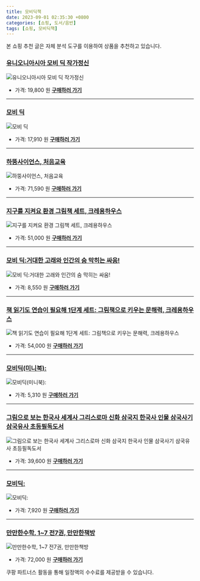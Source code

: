 ```yaml
---
title: 모비딕책
date: 2023-09-01 02:35:30 +0800
categories: [쇼핑, 도서/음반]
tags: [쇼핑, 모비딕책]
---
```

본 쇼핑 추천 글은 자체 분석 도구를 이용하여 상품을 추천하고 있습니다.
### [유니오니아시아 모비 딕   작가정신](https://link.coupang.com/re/AFFSDP?lptag=AF1030537&pageKey=7578718183&itemId=20001798097&vendorItemId=82349318890&traceid=V0-153-3a4de9d45dd68c16&requestid=20230907023530659309592796&token=31850C%7CMIXED)
![유니오니아시아 모비 딕   작가정신](https://ads-partners.coupang.com/image1/WvSsUtFv_CmOcdDxWqdeNbHkendyAvz9c9qXJI1KLLS7rLnWmYP8CPjXHvsC0Jo2x4U8BqYp5YQKhzTSxE8Jkiib5i_NtkEJdxfWk6_r9mlmWbjVqBXA0Ni0Sss-tQ2ElmmzHGdEv2Ef_VUaILDmXwzbBrU_1vFIayW5N9yohcoNrgcOmsAyJwKZ2BGq9bLV1T_mgNweVgyYuXVsu-qksJwZhF7OLCThJuhOTU6SAofTu-SBzM6A8QGo5RI-7AqDKW83t4Xo-4blvArXPM89VgYO1Zlzv4wp85y6nnPMxw==)
- 가격: 19,800 원
[**구매하러 가기**](https://link.coupang.com/re/AFFSDP?lptag=AF1030537&pageKey=7578718183&itemId=20001798097&vendorItemId=82349318890&traceid=V0-153-3a4de9d45dd68c16&requestid=20230907023530659309592796&token=31850C%7CMIXED)
---
### [모비 딕](https://link.coupang.com/re/AFFSDP?lptag=AF1030537&pageKey=6748683044&itemId=15776156615&vendorItemId=82902319631&traceid=V0-153-61b9f45d97504702&requestid=20230907023530659309592796&token=31850C%7CMIXED)
![모비 딕](https://ads-partners.coupang.com/image1/ZLG69nBo9yR9ASsNZJU9C0AmEVLKtZ1ZNiWXkHcUT5hthOQORnYAMp6cppXQuOA7cP3gjsYOOTLJhYOBILNSobWpK-DLpLkOmL2_A17MIUq7CDq--oRZJuSdw6UiHF_ILX7gL2nBw8JtoIOanSHTbSdL0i9SoJTPseD1-YkzU-V--rmwPiKX19ivcH5NRq1gL1c4jFdp_i7aSLG3p9IhL8apsnF1J6ORHhng70irVndlMMPwJxVBajPCb3q3FHsX53oSLxPBXvyrQBPif37whf6DMw==)
- 가격: 17,910 원
[**구매하러 가기**](https://link.coupang.com/re/AFFSDP?lptag=AF1030537&pageKey=6748683044&itemId=15776156615&vendorItemId=82902319631&traceid=V0-153-61b9f45d97504702&requestid=20230907023530659309592796&token=31850C%7CMIXED)
---
### [하뚱사이언스, 처음교육](https://link.coupang.com/re/AFFSDP?lptag=AF1030537&pageKey=6532667654&itemId=14515257566&vendorItemId=81758130362&traceid=V0-153-34e0f25f0b0095b9&clickBeacon=yyyzRew%2FjyvIbRskPIOWeJVC6CJp5tHgcqqZZUHnrP1jsMZcv8fznNH7tdD3zVyg3k0H4rPWu0okZXcv921a%2BxUdtGo6aDxU4V8KcUJGztN8a%2Bd6J0B05Rhu7FdjeE6RYZQebHGiouRPWnk%2BAsme5kNSHSghgT3%2F%2Bo9tMs4el93rZ16auu%2Fpq7EmTMEJQmTVJ3We4FYexzkH9V217yeOZx%2FtdgZu0K5TQYrZHmcSqIF2wYj9J%2FOP1VvMzPBkR0l5y6cPVHq1vaWCVBr%2FUk7rtf9hz1PXTJ%2BjkBZBR7bp6J4Fc7j4u9Z4lsXrtpan5koqUjsvm4d%2Fa7p0nqXYWuor6%2Bk0TXbAWQSbVcVPjVW8xjujjI4FaCbATw5Fu6g4HnJgVf3Nb9sENo4fq03JRotmuhrcrG1nHv5kCzSfxfkjEjXWyZDxrArjUvkTk1GwL3ypT0J23sLV%2FukIyc9fmXhJZQ0Zy9BdZr6A%2BlGjw0vgacwiIqN9Vz9nbU0PpYe9yfuK69qYtkY29mzzSclAaJDBO887ekDdhWQp%2F2Zg243yDyoAiE4yxrfP%2FmWghuapoXfklnpfyhMT4pDsYcwpGHViQlG2uVVqs82GAjwhF4OgOCYKL%2BktvDe%2B8%2BulX8np%2FHyo%2FRjzPoTZDA3dHNSdpt819lI1DRGHJrR%2BjGTEdO6aozpq%2BrGKWqaNN20KlucKwR1skXNbj77c%2F%2BCqcOlO%2Bgvdez3RRKyDvuwXzWFxs67AEjN5LkPjXe9JDTyX7Y7Pe3wo3RAJR68klMkvsoEzI0yfDtjWpx%2FNhf%2FIE%2BvL%2FtSc4GYklfg8CKYZ%2Bsr065pe7fIy95rXuiJ8GMPqA58grsPC4GybkSew2orPK4ESMblGADsN9VYv8cwKYQuXvI%2FOhqb9&requestid=20230907023530659309592796&token=31850C%7CMIXED)
![하뚱사이언스, 처음교육](https://ads-partners.coupang.com/image1/JThQjQ9SlRFzY7TsJb-mt6pry04rXJm6rCERSTplGOhxElBRCy1cJ1mQjEE3BRxIRe4Sbl8OeWMGXv_PhbWrsUuXzMpkOvRRa6jYLMC3r7mrDfMc_be_GhJvQ5vXFeXn7uKdZwiEecSpCuCDv1Q71cXH3MBdd_TDFGq8VwMTP1XfSqaoyiqI9NZcSJJpyFLHgBYXSwsXQaiLpfCl_oMN85tiXVRN2N_dIQXfUxN4_HhwGV2QHJG4OK6_zPukEBYtX4gEyTsf_qzj-Av8)
- 가격: 71,590 원
[**구매하러 가기**](https://link.coupang.com/re/AFFSDP?lptag=AF1030537&pageKey=6532667654&itemId=14515257566&vendorItemId=81758130362&traceid=V0-153-34e0f25f0b0095b9&clickBeacon=yyyzRew%2FjyvIbRskPIOWeJVC6CJp5tHgcqqZZUHnrP1jsMZcv8fznNH7tdD3zVyg3k0H4rPWu0okZXcv921a%2BxUdtGo6aDxU4V8KcUJGztN8a%2Bd6J0B05Rhu7FdjeE6RYZQebHGiouRPWnk%2BAsme5kNSHSghgT3%2F%2Bo9tMs4el93rZ16auu%2Fpq7EmTMEJQmTVJ3We4FYexzkH9V217yeOZx%2FtdgZu0K5TQYrZHmcSqIF2wYj9J%2FOP1VvMzPBkR0l5y6cPVHq1vaWCVBr%2FUk7rtf9hz1PXTJ%2BjkBZBR7bp6J4Fc7j4u9Z4lsXrtpan5koqUjsvm4d%2Fa7p0nqXYWuor6%2Bk0TXbAWQSbVcVPjVW8xjujjI4FaCbATw5Fu6g4HnJgVf3Nb9sENo4fq03JRotmuhrcrG1nHv5kCzSfxfkjEjXWyZDxrArjUvkTk1GwL3ypT0J23sLV%2FukIyc9fmXhJZQ0Zy9BdZr6A%2BlGjw0vgacwiIqN9Vz9nbU0PpYe9yfuK69qYtkY29mzzSclAaJDBO887ekDdhWQp%2F2Zg243yDyoAiE4yxrfP%2FmWghuapoXfklnpfyhMT4pDsYcwpGHViQlG2uVVqs82GAjwhF4OgOCYKL%2BktvDe%2B8%2BulX8np%2FHyo%2FRjzPoTZDA3dHNSdpt819lI1DRGHJrR%2BjGTEdO6aozpq%2BrGKWqaNN20KlucKwR1skXNbj77c%2F%2BCqcOlO%2Bgvdez3RRKyDvuwXzWFxs67AEjN5LkPjXe9JDTyX7Y7Pe3wo3RAJR68klMkvsoEzI0yfDtjWpx%2FNhf%2FIE%2BvL%2FtSc4GYklfg8CKYZ%2Bsr065pe7fIy95rXuiJ8GMPqA58grsPC4GybkSew2orPK4ESMblGADsN9VYv8cwKYQuXvI%2FOhqb9&requestid=20230907023530659309592796&token=31850C%7CMIXED)
---
### [지구를 지켜요 환경 그림책 세트, 크레용하우스](https://link.coupang.com/re/AFFSDP?lptag=AF1030537&pageKey=6159871818&itemId=11947307140&vendorItemId=79219960022&traceid=V0-153-1d10a84c577f8dd3&clickBeacon=yyyzRew%2FjyvIbRskPIOWeJVC6CJp5tHgcqqZZUHnrP1jsMZcv8fznNH7tdD3zVyg3k0H4rPWu0okZXcv921a%2B4HrysJ48LWv5BB0g2thVcR8a%2Bd6J0B05Rhu7FdjeE6R0cZmqcfI17W3eoCG7pGyNgwav5GGua70HZotAg2Sz3TrZ16auu%2Fpq7EmTMEJQmTVJ3We4FYexzkH9V217yeOZx%2FtdgZu0K5TQYrZHmcSqIF2wYj9J%2FOP1VvMzPBkR0l5rKFGHp1ZrVA3IEMf8tnUZ5rgmLRsku9PMHxBxq%2Fkv1W1WquxPNJCNQqJdntuvvJKofUjLPBrOW7YqUYQyy1VX0CD3PqCaNnVK87YDrw7NCwPorE9rEdp40eXIgs4G8JDqd7ZCco5DY49TARdkagkpOpxlIC1V%2BaUcztFvIQ3OOff0ny7sKUxvaXEkmlLQmTXZnykwOvCmRE8pFUNCY2LK2voxcszgdm%2F8Y1Y2ug59znsyBgRJigYgN0jCggcptcCChicFSNmDDUHukHgBklpmgV%2Fwm4pe1BK%2FbHehqqvXJzQoV08MFMVzgzvxADoDfpOJ%2BzG3Voxw7t3SiRFNKOBDMsvXHc72sDsnKQ4FoYwAzwXX4NP%2BT8J4Fs7U6oL%2BQhu1nSbn7aOdH%2FYAWeB7%2Fz89QppQbmO31%2BV99yaFOCN0SGaReu0%2BOpigwvLL2BxQm5G%2Bfo%2FCatBdMbu3kefnPAtUimkRohBEdDqdVZY0cwpC2k6x3L6x6nwdEcLnC4ulFLE3G6BKPuBLGnOQd1gEBCKr6DEgkvtFBf049p513kTqwIKnt3Dv84fKuvX9Y9%2BpxZuP1rgCKluxzpC6hwexW8SPBtUVHqLazOPbwiCBtw%2BaCxhEPzeu3MLJm2nYk5pF9LA&requestid=20230907023530659309592796&token=31850C%7CMIXED)
![지구를 지켜요 환경 그림책 세트, 크레용하우스](https://ads-partners.coupang.com/image1/6gOoTZMInjWWywsO6tCNzEKFu5nIqn0zkgGxEOo5jXu06lVPdgHxkBK_aVVgWLkzOaegsUumaCN1XxRZKO7sD12u3YaocWcU1j7_QN89J3yAGPlJ39DOgIDOXBixZ48nVLme-T6DCFw3ZLf17w7e42dj8rgY6HfT1xomG69mrz-HwChHddvCzYQUXIaMdaME1STSm2ucvMiKXbd1TZIDWugZ5jr8Xksp0qydI0I_78ZaUnJ-0VTxoC5XuMlNsXyxd5FUeROidhvHJ9oO)
- 가격: 51,000 원
[**구매하러 가기**](https://link.coupang.com/re/AFFSDP?lptag=AF1030537&pageKey=6159871818&itemId=11947307140&vendorItemId=79219960022&traceid=V0-153-1d10a84c577f8dd3&clickBeacon=yyyzRew%2FjyvIbRskPIOWeJVC6CJp5tHgcqqZZUHnrP1jsMZcv8fznNH7tdD3zVyg3k0H4rPWu0okZXcv921a%2B4HrysJ48LWv5BB0g2thVcR8a%2Bd6J0B05Rhu7FdjeE6R0cZmqcfI17W3eoCG7pGyNgwav5GGua70HZotAg2Sz3TrZ16auu%2Fpq7EmTMEJQmTVJ3We4FYexzkH9V217yeOZx%2FtdgZu0K5TQYrZHmcSqIF2wYj9J%2FOP1VvMzPBkR0l5rKFGHp1ZrVA3IEMf8tnUZ5rgmLRsku9PMHxBxq%2Fkv1W1WquxPNJCNQqJdntuvvJKofUjLPBrOW7YqUYQyy1VX0CD3PqCaNnVK87YDrw7NCwPorE9rEdp40eXIgs4G8JDqd7ZCco5DY49TARdkagkpOpxlIC1V%2BaUcztFvIQ3OOff0ny7sKUxvaXEkmlLQmTXZnykwOvCmRE8pFUNCY2LK2voxcszgdm%2F8Y1Y2ug59znsyBgRJigYgN0jCggcptcCChicFSNmDDUHukHgBklpmgV%2Fwm4pe1BK%2FbHehqqvXJzQoV08MFMVzgzvxADoDfpOJ%2BzG3Voxw7t3SiRFNKOBDMsvXHc72sDsnKQ4FoYwAzwXX4NP%2BT8J4Fs7U6oL%2BQhu1nSbn7aOdH%2FYAWeB7%2Fz89QppQbmO31%2BV99yaFOCN0SGaReu0%2BOpigwvLL2BxQm5G%2Bfo%2FCatBdMbu3kefnPAtUimkRohBEdDqdVZY0cwpC2k6x3L6x6nwdEcLnC4ulFLE3G6BKPuBLGnOQd1gEBCKr6DEgkvtFBf049p513kTqwIKnt3Dv84fKuvX9Y9%2BpxZuP1rgCKluxzpC6hwexW8SPBtUVHqLazOPbwiCBtw%2BaCxhEPzeu3MLJm2nYk5pF9LA&requestid=20230907023530659309592796&token=31850C%7CMIXED)
---
### [모비 딕:거대한 고래와 인간의 숨 막히는 싸움!](https://link.coupang.com/re/AFFSDP?lptag=AF1030537&pageKey=1422080120&itemId=2460771567&vendorItemId=70454275354&traceid=V0-153-1e5383be02cd93fc&requestid=20230907023530659309592796&token=31850C%7CMIXED)
![모비 딕:거대한 고래와 인간의 숨 막히는 싸움!](https://ads-partners.coupang.com/image1/xcfggW68j6jJqDAcxdxFCxSWZqag1Dhs1HHu2kAyXULmFT0aD92OgJXtP9twYhx0JS1XjOgIMeRwXUrHPiQCDvGbRU1GEca-OcA041Uz_xi4D7xAW8kYqoTIGp8b_aNkPw2N-HCqtUlIudMv1_QNS0EP5qgrsRtGF4O46WXwH4sY4eiWIZNmoZUV5cQS5ICHyAu4CdM2294JmEMzIOnW9txEF9doVeKytz_MEaHqGAMoqGL31ltUZ0HbLbrzir7QNd7iwWR8CNooMHqOf4kA)
- 가격: 8,550 원
[**구매하러 가기**](https://link.coupang.com/re/AFFSDP?lptag=AF1030537&pageKey=1422080120&itemId=2460771567&vendorItemId=70454275354&traceid=V0-153-1e5383be02cd93fc&requestid=20230907023530659309592796&token=31850C%7CMIXED)
---
### [책 읽기도 연습이 필요해 1단계 세트: 그림책으로 키우는 문해력, 크레용하우스](https://link.coupang.com/re/AFFSDP?lptag=AF1030537&pageKey=5262344281&itemId=7480343707&vendorItemId=74771210688&traceid=V0-153-0404a60a7b9cb4f6&clickBeacon=yyyzRew%2FjyvIbRskPIOWeJVC6CJp5tHgcqqZZUHnrP1jsMZcv8fznNH7tdD3zVyg3k0H4rPWu0okZXcv921a%2B57o9sQUgQHH5tckaC3ed1B8a%2Bd6J0B05Rhu7FdjeE6Rm3pK77uiyn7Uo7nX1xKclhlSWFR3A76R00b4ibEQPQbrZ16auu%2Fpq7EmTMEJQmTVJ3We4FYexzkH9V217yeOZx%2FtdgZu0K5TQYrZHmcSqIF2wYj9J%2FOP1VvMzPBkR0l5ssRzstwGLfLi3ySXUuplcXiqIq6fs2T7pczEUnsSWu65LRyzjDxoXSPjFPUqSxCtfAyUyctvRdg6fQ2%2FZo61opqe77nR0S0RQMc245qfe0VzZTL7BhzjUBR5KhyooXs9Vf3Nb9sENo4fq03JRotmuhrcrG1nHv5kCzSfxfkjEjVSVSKrSOokZT12HSDQe6wOT%2B5Ui4DdXWd5IK3CpsF7Hkn5IKH0qP8uNPm%2FXKy7k0VmkhGrYnqn%2BCYJROtjB1bga4783pXFv0EJGa9zOKLtdCywV4wboS3XDCVj3jXBVfKAkzV7u4B%2BM0rh5loa2M0Uf6mmR4PMmFraBLojlQAuJnwnCkeEfF0zAxQlmXIgzAqf92SiRGa6NgoMnHFOhblLBVXcf657hl1e6wt13fxvc5Sq%2Fel5hvcBDXEpnAUptfr9eO%2B7L7ugbfxwCciJ3Qk38i7DkoNJEZRtBoq9zD55ST6ubL2uOfmtE6V23nKB7KnxRsu773ifWuVuH%2Be9Mha2ED7FmMk0PNc36YxaRcZQaWTM15xtrlCMqI45gBsJlwtmIrwlDIH2Ofz0cCpRDlEgiEO7DV4JQ6Ayf6dIlUVuTuN9hygymczqimK36bkQ0fo%3D&requestid=20230907023530659309592796&token=31850C%7CMIXED)
![책 읽기도 연습이 필요해 1단계 세트: 그림책으로 키우는 문해력, 크레용하우스](https://ads-partners.coupang.com/image1/6JTnJnJZmOzl8ftZ6NhmYisoDL7tD3ucKN1W6Okw9Nd4yamXBYYxem7feF10fY0Qu8zIUuacvHr0nE4X-RhRn73dk0DVEQxgYcaQQg1yJuGe5B5IKQC5X4s7gr7gtf2x9GO-iMUW9SX3BNI-I6XOFNuH49z7p_JFITQ-MkjJTV5xusmoBflYU0ANpK2rfMcvpbeI9Xmqn6a0PiyCSApVx5M__AoJVm3apSmT3ii5JxSAJl_j48HA5Iq1gZzl-5oY4lPMGDO9WFC7Sesq96ia3XiiHJwiX2T9cIBcnIy7wpcTBAwvow==)
- 가격: 54,000 원
[**구매하러 가기**](https://link.coupang.com/re/AFFSDP?lptag=AF1030537&pageKey=5262344281&itemId=7480343707&vendorItemId=74771210688&traceid=V0-153-0404a60a7b9cb4f6&clickBeacon=yyyzRew%2FjyvIbRskPIOWeJVC6CJp5tHgcqqZZUHnrP1jsMZcv8fznNH7tdD3zVyg3k0H4rPWu0okZXcv921a%2B57o9sQUgQHH5tckaC3ed1B8a%2Bd6J0B05Rhu7FdjeE6Rm3pK77uiyn7Uo7nX1xKclhlSWFR3A76R00b4ibEQPQbrZ16auu%2Fpq7EmTMEJQmTVJ3We4FYexzkH9V217yeOZx%2FtdgZu0K5TQYrZHmcSqIF2wYj9J%2FOP1VvMzPBkR0l5ssRzstwGLfLi3ySXUuplcXiqIq6fs2T7pczEUnsSWu65LRyzjDxoXSPjFPUqSxCtfAyUyctvRdg6fQ2%2FZo61opqe77nR0S0RQMc245qfe0VzZTL7BhzjUBR5KhyooXs9Vf3Nb9sENo4fq03JRotmuhrcrG1nHv5kCzSfxfkjEjVSVSKrSOokZT12HSDQe6wOT%2B5Ui4DdXWd5IK3CpsF7Hkn5IKH0qP8uNPm%2FXKy7k0VmkhGrYnqn%2BCYJROtjB1bga4783pXFv0EJGa9zOKLtdCywV4wboS3XDCVj3jXBVfKAkzV7u4B%2BM0rh5loa2M0Uf6mmR4PMmFraBLojlQAuJnwnCkeEfF0zAxQlmXIgzAqf92SiRGa6NgoMnHFOhblLBVXcf657hl1e6wt13fxvc5Sq%2Fel5hvcBDXEpnAUptfr9eO%2B7L7ugbfxwCciJ3Qk38i7DkoNJEZRtBoq9zD55ST6ubL2uOfmtE6V23nKB7KnxRsu773ifWuVuH%2Be9Mha2ED7FmMk0PNc36YxaRcZQaWTM15xtrlCMqI45gBsJlwtmIrwlDIH2Ofz0cCpRDlEgiEO7DV4JQ6Ayf6dIlUVuTuN9hygymczqimK36bkQ0fo%3D&requestid=20230907023530659309592796&token=31850C%7CMIXED)
---
### [모비딕(미니북):](https://link.coupang.com/re/AFFSDP?lptag=AF1030537&pageKey=1298704959&itemId=2311673193&vendorItemId=70308441083&traceid=V0-153-0a6b6eed60c770a8&requestid=20230907023530659309592796&token=31850C%7CMIXED)
![모비딕(미니북):](https://ads-partners.coupang.com/image1/LA8cv2fVMoELVRnPLEw4_BT2T2sAJwHYZiXpgSG-mnmhQjNMQiDWmR7BWdKoDseLbpec75xxtzqGUt5Quxl7Z6gdaaQGPfSzgjYuXPgTS3GIPmoEqljqh3FyqOBRkMmNHw2U_4W2GxMKkiYIG60Abywrej4OqgHEBdjMzd92wo7hpIDVS4HyezT2FPg34nfulvYd19QRa5eX-rIGRlMFWWXr5qBz7wDF2RNV8gO7vsoWMr1IVePO7ulHmLE3OaiybMnM3GlxVFQ0xBoPB1l_CWiwOieLuGbiX2kf8PSbo9O_)
- 가격: 5,310 원
[**구매하러 가기**](https://link.coupang.com/re/AFFSDP?lptag=AF1030537&pageKey=1298704959&itemId=2311673193&vendorItemId=70308441083&traceid=V0-153-0a6b6eed60c770a8&requestid=20230907023530659309592796&token=31850C%7CMIXED)
---
### [그림으로 보는 한국사 세계사 그리스로마 신화 삼국지 한국사 인물 삼국사기 삼국유사 초등필독도서](https://link.coupang.com/re/AFFSDP?lptag=AF1030537&pageKey=6885026238&itemId=16511549937&vendorItemId=83698874637&traceid=V0-153-3c863904d253b70c&clickBeacon=yyyzRew%2FjyvIbRskPIOWeJVC6CJp5tHgcqqZZUHnrP1jsMZcv8fznNH7tdD3zVyg3k0H4rPWu0okZXcv921a%2B%2BQu2FyR%2FN8D2o8%2BoG7aOiR8a%2Bd6J0B05Rhu7FdjeE6Rd8cEvRPCNd2ifHFvnppPjK5Mb%2BkRNYefcAJW5YeIWNTrZ16auu%2Fpq7EmTMEJQmTVJ3We4FYexzkH9V217yeOZx%2FtdgZu0K5TQYrZHmcSqIF2wYj9J%2FOP1VvMzPBkR0l5fE1sFUmVL3kaUAskts2GyZYo%2BObwMLqhhZABsvJKUMD8OBN4DSEdqtbEVjQ9HUwdXgh%2FaaPw6yS33QgIKRhOaPKLx3cYXwBztsrIupRo8pAHN1AIVn574xQBvJJmcM%2B2UejtWtVjZEo%2ByHsL8NGkEwllTqWcLBr9BxopiEMAkBL0bGt2m%2BR%2BVRE8ChY8hJNp%2BxPlcjyBT%2BtG2tGxofHpLBlfv6Ye4G7PpeEfmDyqWIDrMwCcTS1vGrRfrE8yKPNHekvunlKzw16ENHP70K9E%2Bak9DObm7SJZgHOpLCTMkhWE3KEi3VyFVRydp0mpBdsJr0wjNM4eiWU8lW0udJ02wZJCDZ9mlqLDIA66Id%2BCbvDD2n%2Fnts34liPyi3oys1YMi1Djep7yGZjtFLtMW3AlxAqONGVoNg4Nn4VZhF0J5UCRCE9b4IbYYQ8DIC2u1hwXDy2Gr6sxGx2tW2BAJQmPVb6gdXnYOe083oI2QGq4F2iu6nYVCpQ6YwHKMV8FFTwWARESZhN%2BxfCMsA1C2MsmV%2FT6skzMJwo7pBGJzKGLgm4NSfWFaD8rfv%2BNbZsQaZstIgbugQkgrCBZFkInXFHLiaHUodRQKSfApsy1nfTpi%2Fk%3D&requestid=20230907023530659309592796&token=31850C%7CMIXED)
![그림으로 보는 한국사 세계사 그리스로마 신화 삼국지 한국사 인물 삼국사기 삼국유사 초등필독도서](https://ads-partners.coupang.com/image1/bMZ1jG3tzl-O1qZebCzX-xD67AZZNEJTmTrRFyVrVhwyQxOXMhx7XQYnOP3MYw2D35zFX-KwnEjwZE03NLou25OpdB18vqh7uPMIv3IPbP5u2OfhwsE_e8FqpjJVYkPtuIdbumSPzWKbdRtiWygzxjHWBxBq2qZ8wvEc-5jiwvhnw68c6XC5XQ_aLPTwA6ghB0BvfAt7Jc_wHWon9zLWtLZ7nwjunro-RnONNshDTW1XyNwIzMNeD8VIg28IjCv6NjQ8munk6sYqs5bW6tugM5YixjukuwjmXk6HZ_1SUsHVWtXdxbg=)
- 가격: 39,600 원
[**구매하러 가기**](https://link.coupang.com/re/AFFSDP?lptag=AF1030537&pageKey=6885026238&itemId=16511549937&vendorItemId=83698874637&traceid=V0-153-3c863904d253b70c&clickBeacon=yyyzRew%2FjyvIbRskPIOWeJVC6CJp5tHgcqqZZUHnrP1jsMZcv8fznNH7tdD3zVyg3k0H4rPWu0okZXcv921a%2B%2BQu2FyR%2FN8D2o8%2BoG7aOiR8a%2Bd6J0B05Rhu7FdjeE6Rd8cEvRPCNd2ifHFvnppPjK5Mb%2BkRNYefcAJW5YeIWNTrZ16auu%2Fpq7EmTMEJQmTVJ3We4FYexzkH9V217yeOZx%2FtdgZu0K5TQYrZHmcSqIF2wYj9J%2FOP1VvMzPBkR0l5fE1sFUmVL3kaUAskts2GyZYo%2BObwMLqhhZABsvJKUMD8OBN4DSEdqtbEVjQ9HUwdXgh%2FaaPw6yS33QgIKRhOaPKLx3cYXwBztsrIupRo8pAHN1AIVn574xQBvJJmcM%2B2UejtWtVjZEo%2ByHsL8NGkEwllTqWcLBr9BxopiEMAkBL0bGt2m%2BR%2BVRE8ChY8hJNp%2BxPlcjyBT%2BtG2tGxofHpLBlfv6Ye4G7PpeEfmDyqWIDrMwCcTS1vGrRfrE8yKPNHekvunlKzw16ENHP70K9E%2Bak9DObm7SJZgHOpLCTMkhWE3KEi3VyFVRydp0mpBdsJr0wjNM4eiWU8lW0udJ02wZJCDZ9mlqLDIA66Id%2BCbvDD2n%2Fnts34liPyi3oys1YMi1Djep7yGZjtFLtMW3AlxAqONGVoNg4Nn4VZhF0J5UCRCE9b4IbYYQ8DIC2u1hwXDy2Gr6sxGx2tW2BAJQmPVb6gdXnYOe083oI2QGq4F2iu6nYVCpQ6YwHKMV8FFTwWARESZhN%2BxfCMsA1C2MsmV%2FT6skzMJwo7pBGJzKGLgm4NSfWFaD8rfv%2BNbZsQaZstIgbugQkgrCBZFkInXFHLiaHUodRQKSfApsy1nfTpi%2Fk%3D&requestid=20230907023530659309592796&token=31850C%7CMIXED)
---
### [모비딕:](https://link.coupang.com/re/AFFSDP?lptag=AF1030537&pageKey=1298703953&itemId=2311672486&vendorItemId=70306926992&traceid=V0-153-c70ef7a523f40dff&requestid=20230907023530659309592796&token=31850C%7CMIXED)
![모비딕:](https://ads-partners.coupang.com/image1/T3iJJnCm9c2ZQjGgT21-IY9MANCXQdIsvJa5HRmb-cbYKJnRxjbYtNjdi6OPXDInuSYwHcacfhIaurEYOWSIrAp-17ji2o-H8Xyb59NOqsXIHYKtYNhIaI-22mgsZ0JDCTc68MRe4uzI_F8SBEAF7sDDUKcnPF2lpo6XNjaqyX0QRzuHthlbj5Bi8FAHo3Ys1RBoP0RUB_btqMywGZjOaZzLqxxEQ97A8DImPJZaO77mJUL84468yBxZIgY8f3_qYzX3-S3Q7nkBKpnLdw8WAUaweinx-3mXR4H2qWnPjR53)
- 가격: 7,920 원
[**구매하러 가기**](https://link.coupang.com/re/AFFSDP?lptag=AF1030537&pageKey=1298703953&itemId=2311672486&vendorItemId=70306926992&traceid=V0-153-c70ef7a523f40dff&requestid=20230907023530659309592796&token=31850C%7CMIXED)
---
### [만만한수학, 1~7 전7권, 만만한책방](https://link.coupang.com/re/AFFSDP?lptag=AF1030537&pageKey=7428647823&itemId=19288683886&vendorItemId=86913972995&traceid=V0-153-b2963ed2577b4a4b&clickBeacon=yyyzRew%2FjyvIbRskPIOWeJVC6CJp5tHgcqqZZUHnrP1jsMZcv8fznNH7tdD3zVyg3k0H4rPWu0okZXcv921a%2B0Jk06sf4RLzfqshW%2F9BzEl8a%2Bd6J0B05Rhu7FdjeE6R5nV2OIzcCs9dK5xcRC09Ni5kLISYQNyBJkpbYScR3BTrZ16auu%2Fpq7EmTMEJQmTVJ3We4FYexzkH9V217yeOZx%2FtdgZu0K5TQYrZHmcSqIF2wYj9J%2FOP1VvMzPBkR0l5A%2FKuibSoeZbGp%2BC55arOC%2BHSUNENFZ%2FhI8%2BvlcF2eQTPneDE7RgnYo8H1fCtkDf6aPrIpOwK14HFFFybf7Li4PKLx3cYXwBztsrIupRo8pDh%2B3LIDbgKWltgXeNmAH4cUejtWtVjZEo%2ByHsL8NGkEwllTqWcLBr9BxopiEMAkBKXlaFH7ERc%2BX47cEJVHR9NzBdXy%2BNAK%2FaBJGCb9j4mAKQ%2F184KVRfWXEzt7XTTnQrrMwCcTS1vGrRfrE8yKPNHekvunlKzw16ENHP70K9E%2Bak9DObm7SJZgHOpLCTMkhWE3KEi3VyFVRydp0mpBdsJr0wjNM4eiWU8lW0udJ02wZJCDZ9mlqLDIA66Id%2BCbvDD2n%2Fnts34liPyi3oys1YMi1Djep7yGZjtFLtMW3AlxAqONGVoNg4Nn4VZhF0J5UCRCE9b4IbYYQ8DIC2u1hwXDy2Gr6sxGx2tW2BAJQmPVb6gdXnYOe083oI2QGq4F2iu6nYVCpQ6YwHKMV8FFTwWARESZhN%2BxfCMsA1C2MsmV%2FT6skzMJwo7pBGJzKGLgm4NSfWFaD8rfv%2BNbZsQaZstIgbugQkgrCBZFkInXFHLiaHUodRQKSfApsy1nfTpi%2Fk%3D&requestid=20230907023530659309592796&token=31850C%7CMIXED)
![만만한수학, 1~7 전7권, 만만한책방](https://ads-partners.coupang.com/image1/l7WXQuPQYHshj4kwlz7dy63e4aPB-dZYxM9ka3IVnOGt0KvFX7Ygk3j_Rr8T4I9G3RMCQsAKcp8JEwjZIONHzaJMwjySX9XnHBgMOF12urwsIMx1Rv0S2PZtXMf_p-FPZNiNM9-Xpk82kedC7w_iArVbCRwr3gutDUUVnuNV7h0xE6I_ACaeMKjJ_X0ZVH5NahGYpobDp8WApDv24n8ifqDtNGloxgjqwZkcayw10rB3j0i-02zzLyRt4cpSnBZ8M5_yX3g4GwoOi6zLPlFyC8UvI49U)
- 가격: 72,000 원
[**구매하러 가기**](https://link.coupang.com/re/AFFSDP?lptag=AF1030537&pageKey=7428647823&itemId=19288683886&vendorItemId=86913972995&traceid=V0-153-b2963ed2577b4a4b&clickBeacon=yyyzRew%2FjyvIbRskPIOWeJVC6CJp5tHgcqqZZUHnrP1jsMZcv8fznNH7tdD3zVyg3k0H4rPWu0okZXcv921a%2B0Jk06sf4RLzfqshW%2F9BzEl8a%2Bd6J0B05Rhu7FdjeE6R5nV2OIzcCs9dK5xcRC09Ni5kLISYQNyBJkpbYScR3BTrZ16auu%2Fpq7EmTMEJQmTVJ3We4FYexzkH9V217yeOZx%2FtdgZu0K5TQYrZHmcSqIF2wYj9J%2FOP1VvMzPBkR0l5A%2FKuibSoeZbGp%2BC55arOC%2BHSUNENFZ%2FhI8%2BvlcF2eQTPneDE7RgnYo8H1fCtkDf6aPrIpOwK14HFFFybf7Li4PKLx3cYXwBztsrIupRo8pDh%2B3LIDbgKWltgXeNmAH4cUejtWtVjZEo%2ByHsL8NGkEwllTqWcLBr9BxopiEMAkBKXlaFH7ERc%2BX47cEJVHR9NzBdXy%2BNAK%2FaBJGCb9j4mAKQ%2F184KVRfWXEzt7XTTnQrrMwCcTS1vGrRfrE8yKPNHekvunlKzw16ENHP70K9E%2Bak9DObm7SJZgHOpLCTMkhWE3KEi3VyFVRydp0mpBdsJr0wjNM4eiWU8lW0udJ02wZJCDZ9mlqLDIA66Id%2BCbvDD2n%2Fnts34liPyi3oys1YMi1Djep7yGZjtFLtMW3AlxAqONGVoNg4Nn4VZhF0J5UCRCE9b4IbYYQ8DIC2u1hwXDy2Gr6sxGx2tW2BAJQmPVb6gdXnYOe083oI2QGq4F2iu6nYVCpQ6YwHKMV8FFTwWARESZhN%2BxfCMsA1C2MsmV%2FT6skzMJwo7pBGJzKGLgm4NSfWFaD8rfv%2BNbZsQaZstIgbugQkgrCBZFkInXFHLiaHUodRQKSfApsy1nfTpi%2Fk%3D&requestid=20230907023530659309592796&token=31850C%7CMIXED)


쿠팡 파트너스 활동을 통해 일정액의 수수료를 제공받을 수 있습니다.
